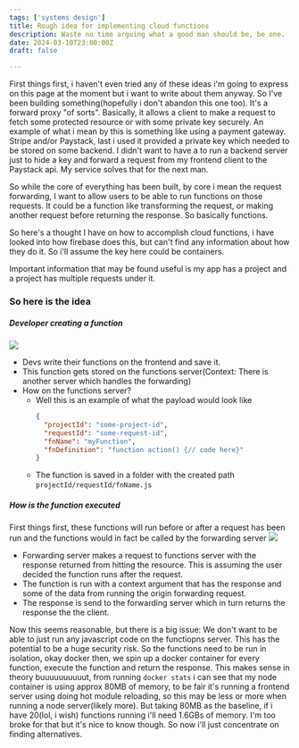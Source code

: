 ```yaml
---
tags: ['systems design']
title: Rough idea for implementing cloud functions
description: Waste no time arguing what a good man should be, be one.
date: 2024-03-10T23:00:00Z
draft: false

---
```


First things first, i haven't even tried any of these ideas i'm going to express on this page at the moment but i want
to write about them anyway.
So I've been building something(hopefully i don't abandon this one too). It's a forward proxy "of sorts". Basically, it
allows a client to make a request to fetch some protected resource or with some private key securely. An example of what
i mean by this is something like using a payment gateway. Stripe and/or Paystack, last i used it provided a private key
which needed to be stored on some backend. I didn't want to have a to run a backend server just to hide a key and forward
a request from my frontend client to the Paystack api. My service solves that for the next man.

So while the core of everything has been built, by core i mean the request forwarding, I want to allow users to be able 
to run functions on those requests. It could be a function like transforming the request, or making another request before 
returning the response. So basically functions.

So here's a thought I have on how to accomplish cloud functions, i have looked into how firebase does this, but can't find
any information about how they do it. So i'll assume the key here could be containers.

Important information that may be found useful is my app has a project and a project has multiple requests under it.

### So here is the idea
##### Developer creating a function
![](/screenshot-from-2024-03-10-01-52-47.png)
- Devs write their functions on the frontend and save it.
- This function gets stored on the functions server(Context: There is another server which handles the forwarding)
- How on the functions server?
  - Well this is an example of what the payload would look like
    ```json
    {
      "projectId": "some-project-id",
      "requestId": "some-request-id",
      "fnName": "myFunction",
      "fnDefinition": "function action() {// code here}"
    }
    ```
  - The function is saved in a folder with the created path `projectId/requestId/fnName.js`


##### How is the function executed

First things first, these functions will run before or after a request has been run and the functions would in fact
be called by the forwarding server
![](/screenshot-from-2024-03-10-01-53-00.png)
- Forwarding server makes a request to functions server with the response returned from hitting the resource. This is assuming
  the user decided the function runs after the request.
- The function is run with a context argument that has the response and some of the data from running the origin forwarding
  request.
- The response is send to the forwarding server which in turn returns the response the the client.
  
Now this seems reasonable, but there is a big issue: We don't want to be able to just run any javascript code on the functiopns
server. This has the potential to be a huge security risk.
So the functions need to be run in isolation, okay docker then, we spin up a docker container for every function, execute 
the function and return the response. This makes sense in theory buuuuuuuuuut, from running `docker stats` i can see that
my node container is using approx 80MB of memory, to be fair it's running a frontend server using doing hot module reloading,
so this may be less or more when running a node server(likely more).
But taking 80MB as the baseline, if i have 20(lol, i wish) functions running i'll need 1.6GBs of memory. I'm too broke
for that but it's nice to know though. So now i'll just concentrate on finding alternatives.
